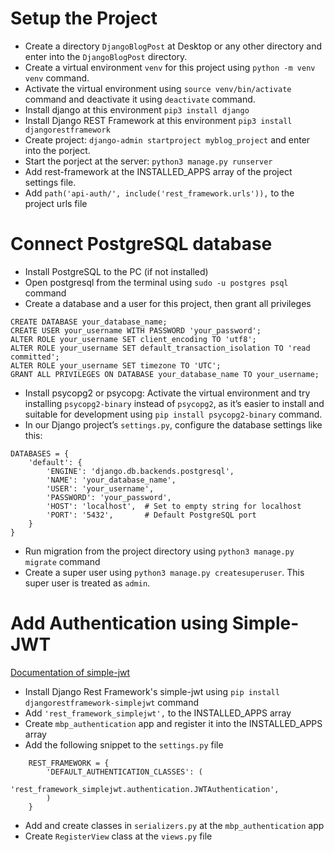 # Setup the Project
- Create a directory `DjangoBlogPost` at Desktop or any other directory and enter into the `DjangoBlogPost` directory.
- Create a virtual environment `venv` for this project using `python -m venv venv` command.
- Activate the virtual environment using `source venv/bin/activate` command and deactivate it using `deactivate` command.
- Install django at this environment `pip3 install django`
- Install Django REST Framework at this environment `pip3 install djangorestframework`
- Create project: `django-admin startproject myblog_project` and enter into the porject.
- Start the porject at the server: `python3 manage.py runserver`
- Add rest-framework at the INSTALLED_APPS array of the project settings file.
- Add `path('api-auth/', include('rest_framework.urls')),` to the project urls file

# Connect PostgreSQL database
- Install PostgreSQL to the PC (if not installed)
- Open postgresql from the terminal using `sudo -u postgres psql` command
- Create a database and a user for this project, then grant all privileges
```
CREATE DATABASE your_database_name;
CREATE USER your_username WITH PASSWORD 'your_password';
ALTER ROLE your_username SET client_encoding TO 'utf8';
ALTER ROLE your_username SET default_transaction_isolation TO 'read committed';
ALTER ROLE your_username SET timezone TO 'UTC';
GRANT ALL PRIVILEGES ON DATABASE your_database_name TO your_username;
```
- Install psycopg2 or psycopg: Activate the virtual environment and try installing `psycopg2-binary` instead of `psycopg2`, as it’s easier to install and suitable for development using `pip install psycopg2-binary` command.
- In our Django project’s `settings.py`, configure the database settings like this:
```
DATABASES = {
    'default': {
        'ENGINE': 'django.db.backends.postgresql',
        'NAME': 'your_database_name',
        'USER': 'your_username',
        'PASSWORD': 'your_password',
        'HOST': 'localhost',  # Set to empty string for localhost
        'PORT': '5432',       # Default PostgreSQL port
    }
}
```
- Run migration from the project directory using `python3 manage.py migrate` command
- Create a super user using `python3 manage.py createsuperuser`. This super user is treated as `admin`.


# Add Authentication using Simple-JWT
[Documentation of simple-jwt](https://django-rest-framework-simplejwt.readthedocs.io/en/latest/getting_started.html)
- Install Django Rest Framework's simple-jwt using `pip install djangorestframework-simplejwt` command
- Add `'rest_framework_simplejwt',` to the INSTALLED_APPS array
- Create `mbp_authentication` app and register it into the INSTALLED_APPS array
- Add the following snippet to the `settings.py` file
```
    REST_FRAMEWORK = {
        'DEFAULT_AUTHENTICATION_CLASSES': (
            'rest_framework_simplejwt.authentication.JWTAuthentication',
        )
    }
``` 
- Add and create classes in `serializers.py` at the `mbp_authentication` app
- Create `RegisterView` class at the `views.py` file